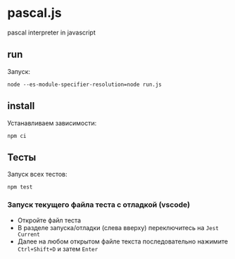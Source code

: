 # pascal.js
pascal interpreter in javascript

## run

Запуск:

```shell
node --es-module-specifier-resolution=node run.js 
```

## install

Устанавливаем зависимости:

```shell
npm ci
```
## Тесты
Запуск всех тестов:

```shell
npm test
```
### Запуск текущего файла теста с отладкой (vscode)

* Откройте файл теста
* В разделе запуска/отладки (слева вверху) переключитесь на `Jest Current`
* Далее на любом открытом файле текста последовательно нажимите `Ctrl+Shift+D` и затем `Enter`